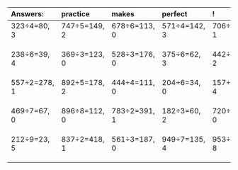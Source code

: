 | Answers: | practice | makes | perfect | ! |
| :--- | :--- | :--- | :--- | :--- |
| 323÷4=80, 3 | 747÷5=149, 2 | 678÷6=113, 0 | 571÷4=142, 3 | 706÷5=141, 1 | 
|   |   |   |   |   | 
|   |   |   |   |   | 
|   |   |   |   |   | 
| 238÷6=39, 4 | 369÷3=123, 0 | 528÷3=176, 0 | 375÷6=62, 3 | 442÷4=110, 2 | 
|   |   |   |   |   | 
|   |   |   |   |   | 
|   |   |   |   |   | 
| 557÷2=278, 1 | 892÷5=178, 2 | 444÷4=111, 0 | 204÷6=34, 0 | 157÷9=17, 4 | 
|   |   |   |   |   | 
|   |   |   |   |   | 
|   |   |   |   |   | 
| 469÷7=67, 0 | 896÷8=112, 0 | 783÷2=391, 1 | 182÷3=60, 2 | 720÷6=120, 0 | 
|   |   |   |   |   | 
|   |   |   |   |   | 
|   |   |   |   |   | 
| 212÷9=23, 5 | 837÷2=418, 1 | 561÷3=187, 0 | 949÷7=135, 4 | 953÷9=105, 8 | 
|   |   |   |   |   | 
|   |   |   |   |   | 
|   |   |   |   |   | 

